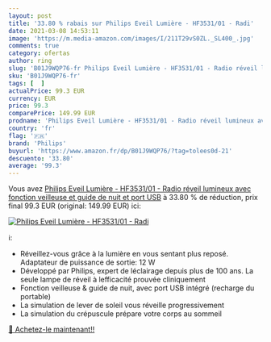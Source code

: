 ```yaml
---
layout: post
title: '33.80 % rabais sur Philips Eveil Lumière - HF3531/01 - Radi'
date: 2021-03-08 14:53:11
image: 'https://m.media-amazon.com/images/I/211T29vS0ZL._SL400_.jpg'
comments: true
category: ofertas
author: ring
slug: 'B01J9WQP76-fr Philips Eveil Lumière - HF3531/01 - Radio réveil lumineux...'
sku: 'B01J9WQP76-fr'
tags: [  ]
actualPrice: 99.3 EUR
currency: EUR
price: 99.3
comparePrice: 149.99 EUR
prodname: 'Philips Eveil Lumière - HF3531/01 - Radio réveil lumineux avec fonction veilleuse et guide de nuit et port USB'
country: 'fr'
flag: '🇫🇷'
brand: 'Philips'
buyurl: 'https://www.amazon.fr/dp/B01J9WQP76/?tag=tolees0d-21'
descuento: '33.80'
average: '99.3'
---
```


Vous avez [Philips Eveil Lumière - HF3531/01 - Radio réveil lumineux avec fonction veilleuse et guide de nuit et port USB](https://www.amazon.fr/dp/B01J9WQP76/?tag=tolees0d-21)  à  33.80 % de réduction, prix final  99.3 EUR (original: 149.99 EUR) ici:

[![Philips Eveil Lumière - HF3531/01 - Radi](https://m.media-amazon.com/images/I/211T29vS0ZL._SL400_.jpg)](https://www.amazon.fr/dp/B01J9WQP76/?tag=tolees0d-21)

ℹ️:

- Réveillez-vous grâce à la lumière en vous sentant plus reposé. Adaptateur de puissance de sortie: 12 W
- Développé par Philips, expert de léclairage depuis plus de 100 ans. La seule lampe de réveil à lefficacité prouvée cliniquement
- Fonction veilleuse & guide de nuit, avec port USB intégré (recharge du portable)
- La simulation de lever de soleil vous réveille progressivement
- La simulation du crépuscule prépare votre corps au sommeil

[🛒 Achetez-le maintenant!!](https://www.amazon.fr/dp/B01J9WQP76/?tag=tolees0d-21)
